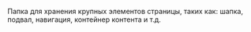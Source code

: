 Папка для хранения крупных элементов страницы, таких как: шапка, подвал, навигация, контейнер контента и т.д.